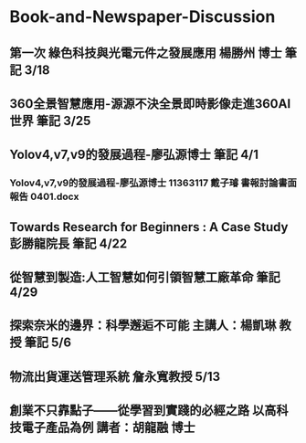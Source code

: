 # Book-and-Newspaper-Discussion
## 第一次  綠色科技與光電元件之發展應用 楊勝州 博士 筆記 3/18
## 360全景智慧應用-源源不決全景即時影像走進360AI世界 筆記 3/25
## Yolov4,v7,v9的發展過程-廖弘源博士 筆記 4/1
### Yolov4,v7,v9的發展過程-廖弘源博士 11363117 戴子璿 書報討論書面報告 0401.docx
## Towards Research for Beginners : A Case Study 彭勝龍院長 筆記 4/22
## 從智慧到製造:人工智慧如何引領智慧工廠革命 筆記 4/29 
## 探索奈米的邊界：科學邂逅不可能 主講人：楊凱琳 教授 筆記 5/6
## 物流出貨運送管理系統 詹永寬教授 5/13
## 創業不只靠點子——從學習到實踐的必經之路 以高科技電子產品為例 講者：胡龍融 博士
